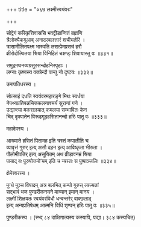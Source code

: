 +++
title = "०६७ लक्ष्मीस्वयंवरः"

+++


सोद्वेगं करिकृत्तिवाससि भवद्व्रीडान्वितं ब्रह्मणि   
त्रैलोक्यैकगुआव् अनादरवलत्तारं शचीभर्तरि ।  
त्रासामीलितपक्ष्म भास्वति लसत्प्रेमप्रसन्नं हरौ  
क्षीरोदोत्थितया श्रिया विनिहितं चक्ष्ण्ड्ः शिवायास्तु वः ॥३३१॥  


समुद्रमथनव्यग्रसुरसन्दोहनिस्पृहाः ।  
लग्नाः कृष्णस्य वक्त्रेन्दौ पान्तु नो दृष्टयः ॥३३२॥  


उमापतिधरस्य ।  


सोत्साहं दधति स्वयंवरमहारङ्गे मिथः स्पर्धया  
नेपथ्यप्रतिपन्नचित्तकलनाश्चर्यं सुराणां गणे ।  
उद्यान्त्या मकरालयात् कमलया सम्भावितः केन  
चिद् दृक्पातेन विरूढगूढहसितानन्दो हरिः पातु वः ॥३३३॥  


महादेवस्य ।  


आख्याते हसितं पितामह इति त्रस्तं कपालीति च   
व्यावृत्तं गुरुर् इत्य् असौ दहन इत्य् आविष्कृता भीरुता ।  
पौलोमीपतिर् इत्य् असूयितम् अथ व्रीडावनम्रं श्रिया   
पायाद् वः पुरुषोत्तमो’यम् इति च न्यस्तः स पुष्पाञ्जलिः ॥३३४॥  


क्षेमेश्वरस्य ।  


मुग्धे मुञ्च विषादम् अत्र बलभित् कम्पो गुरुस् त्यज्यतां  
सद्भावं भज पुण्डरीकनयने मान्यान् इमान् मानय ।  
लक्ष्मीं शिक्षयतः स्वयंवरविधौ धन्वन्तरेर् वाक्छलाद्  
इत्य् अन्यप्रतिषेधम् आत्मनि विधिं शृण्वन् हरिः पातु वः ॥३३५॥  


पुण्डरीकस्य । (स्भ्व् ८४ दाक्षिणात्यस्य कस्यापि, पद्या। ३८४ कस्यचित्)  

